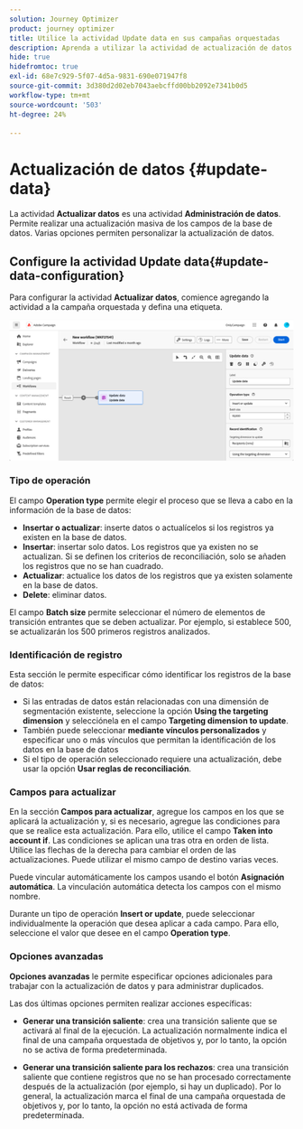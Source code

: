```yaml
---
solution: Journey Optimizer
product: journey optimizer
title: Utilice la actividad Update data en sus campañas orquestadas
description: Aprenda a utilizar la actividad de actualización de datos
hide: true
hidefromtoc: true
exl-id: 68e7c929-5f07-4d5a-9831-690e071947f8
source-git-commit: 3d380d2d02eb7043aebcffd00bb2092e7341b0d5
workflow-type: tm+mt
source-wordcount: '503'
ht-degree: 24%

---
```


# Actualización de datos {#update-data}

La actividad **Actualizar datos** es una actividad **Administración de datos**. Permite realizar una actualización masiva de los campos de la base de datos. Varias opciones permiten personalizar la actualización de datos.

<!--
The **Operation type** field lets you choose the process to be carried out on the data in the database. Select the first option to add data or update (it if it has already been added). You can also only add data, only update data, or delete data. Select the **Update and merge collections** to select a primary record to link duplicates to, and delete those duplicates safely

Specify how to identify the records in the database: if data relate to an existing targeting dimension, select the **Using the targeting dimension** option and select the targeting dimension and fields to update. Otherwise, specify one or more custom links to identify the data in the database, or direct use of reconciliation keys.

Select the fields to update and reconciliation settings. You can use the **Auto-mapping** option to automatically identify the fields to be updated.

The **Advanced options** section let you specify additional settings to manage data and duplicates.

Toggle the **Generate an outbound transition** option to add an outbound transition that will be activated at the end of the execution of the **Update data** activity. The update generally marks the end of a targeting workflow and therefore the option is not activated by default.

Toggle the **Generate an outbound transition for rejects** option to add an outbound transition containing records that have not been correctly processed after the update (for example if there is a duplicate). The update generally marks the end of a targeting workflow and therefore the option is not activated by default.
-->

## Configure la actividad Update data{#update-data-configuration}

Para configurar la actividad **Actualizar datos**, comience agregando la actividad a la campaña orquestada y defina una etiqueta.

![](../assets/workflow-update-data.png)

### Tipo de operación

El campo **Operation type** permite elegir el proceso que se lleva a cabo en la información de la base de datos:

* **Insertar o actualizar**: inserte datos o actualícelos si los registros ya existen en la base de datos.
* **Insertar**: insertar solo datos. Los registros que ya existen no se actualizan. Si se definen los criterios de reconciliación, solo se añaden los registros que no se han cuadrado.
* **Actualizar**: actualice los datos de los registros que ya existen solamente en la base de datos.
* **Delete**: eliminar datos.

El campo **Batch size** permite seleccionar el número de elementos de transición entrantes que se deben actualizar. Por ejemplo, si establece 500, se actualizarán los 500 primeros registros analizados.

### Identificación de registro

Esta sección le permite especificar cómo identificar los registros de la base de datos:

* Si las entradas de datos están relacionadas con una dimensión de segmentación existente, seleccione la opción **Using the targeting dimension** y selecciónela en el campo **Targeting dimension to update**.
* También puede seleccionar **mediante vínculos personalizados** y especificar uno o más vínculos que permitan la identificación de los datos en la base de datos
* Si el tipo de operación seleccionado requiere una actualización, debe usar la opción **Usar reglas de reconciliación**.

### Campos para actualizar

En la sección **Campos para actualizar**, agregue los campos en los que se aplicará la actualización y, si es necesario, agregue las condiciones para que se realice esta actualización. Para ello, utilice el campo **Taken into account if**. Las condiciones se aplican una tras otra en orden de lista. Utilice las flechas de la derecha para cambiar el orden de las actualizaciones. Puede utilizar el mismo campo de destino varias veces.

Puede vincular automáticamente los campos usando el botón **Asignación automática**. La vinculación automática detecta los campos con el mismo nombre.

Durante un tipo de operación **Insert or update**, puede seleccionar individualmente la operación que desea aplicar a cada campo. Para ello, seleccione el valor que desee en el campo **Operation type**.

### Opciones avanzadas

**Opciones avanzadas** le permite especificar opciones adicionales para trabajar con la actualización de datos y para administrar duplicados.

<!--
* **Disable automatic key management**
* **Disable audit**
* **Empty the destination value if the source value is empty**
* **Update all columns with matching names**
* **Ignore records which concern the same target**: only the first in the list of expressions will be considered
-->

Las dos últimas opciones permiten realizar acciones específicas:

* **Generar una transición saliente**: crea una transición saliente que se activará al final de la ejecución. La actualización normalmente indica el final de una campaña orquestada de objetivos y, por lo tanto, la opción no se activa de forma predeterminada.

* **Generar una transición saliente para los rechazos**: crea una transición saliente que contiene registros que no se han procesado correctamente después de la actualización (por ejemplo, si hay un duplicado). Por lo general, la actualización marca el final de una campaña orquestada de objetivos y, por lo tanto, la opción no está activada de forma predeterminada.
